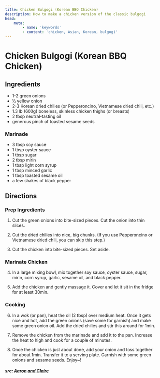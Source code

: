 ```yaml
---
title: Chicken Bulgogi (Korean BBQ Chicken)
description: How to make a chicken version of the classic bulgogi
head:
    meta:
        - name: 'keywords'
        - content: 'chicken, Asian, Korean, bulgogi'
---
```


# Chicken Bulgogi (Korean BBQ Chicken)
## Ingredients
- 1-2 green onions 
- &frac12; yellow onion
- 2-3 Korean dried chilies (or Pepperoncino, Vietnamese dried chili, etc.)
- 1.3 lb (600g) boneless, skinless chicken thighs (or breasts)
- 2 tbsp neutral-tasting oil
- generous pinch of toasted sesame seeds

### Marinade
- 3 tbsp soy sauce
- 1 tbsp oyster sauce
- 1 tbsp sugar
- 2 tbsp mirin
- 1 tbsp light corn syrup
- 1 tbsp minced garlic
- 1 tbsp toasted sesame oil
- a few shakes of black pepper

## Directions
### Prep Ingredients
1. Cut the green onions into bite-sized pieces. Cut the onion into thin slices. 

2. Cut the dried chilies into nice, big chunks. (If you use Pepperoncino or Vietnamese dried chili, you can skip this step.)

3. Cut the chicken into bite-sized pieces. Set aside.

### Marinate Chicken
4. In a large mixing bowl, mix together soy sauce, oyster sauce, sugar, mirin, corn syrup, garlic, sesame oil, and black pepper.

5. Add the chicken and gently massage it. Cover and let it sit in the fridge for at least 30min.

### Cooking
6. In a wok (or pan), heat the oil (2 tbsp) over medium heat. Once it gets nice and hot, add the green onions (save some for garnish) and make some green onion oil. Add the dried chilies and stir this around for 1min.

7. Remove the chicken from the marinade and add it to the pan. Increase the heat to high and cook for a couple of minutes.

8. Once the chicken is just about done, add your onion and toss together for about 1min. Transfer it to a serving plate. Garnish with some green onions and sesame seeds. Enjoy~!

##### src: [Aaron and Claire](https://aaronandclaire.com/chicken-bulgogi-korean-bbq-chicken-recipe/)
